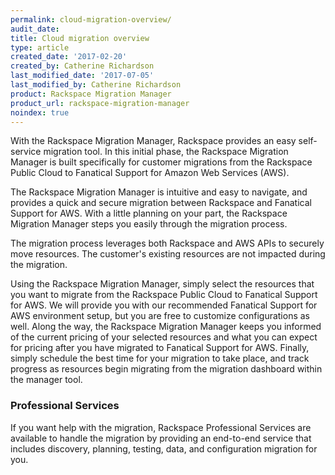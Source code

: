 ```yaml
---
permalink: cloud-migration-overview/
audit_date:
title: Cloud migration overview
type: article
created_date: '2017-02-20'
created_by: Catherine Richardson
last_modified_date: '2017-07-05'
last_modified_by: Catherine Richardson
product: Rackspace Migration Manager
product_url: rackspace-migration-manager
noindex: true
---
```


With the Rackspace Migration Manager, Rackspace provides an easy self-service migration tool. In this initial phase, the Rackspace Migration Manager is
built specifically for customer migrations from the Rackspace Public Cloud to
Fanatical Support for Amazon Web Services (AWS).

The Rackspace Migration Manager is intuitive and easy to navigate, and provides a quick and secure migration between Rackspace and Fanatical Support for AWS. With a little planning on your part, the Rackspace Migration Manager steps you easily through the migration process.

The migration process leverages both Rackspace and AWS APIs to securely move
resources. The customer's existing resources are not impacted during the migration.

Using the Rackspace Migration Manager, simply select the resources that you
want to migrate from the Rackspace Public Cloud to Fanatical Support for AWS.
We will provide you with our recommended Fanatical Support for AWS environment
setup, but you are free to customize configurations as well. Along the way,
the Rackspace Migration Manager keeps you informed of the current pricing of
your selected resources and what you can expect for pricing after you have migrated to Fanatical Support for AWS. Finally, simply schedule the best time for your migration to take place, and track progress as resources begin migrating from the migration dashboard within the manager tool.


### Professional Services

If you want help with the migration, Rackspace Professional Services are
available to handle the migration by providing an end-to-end service that
includes discovery, planning, testing, data, and configuration migration for
you.

